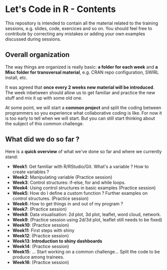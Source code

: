 # Let's Code in R - Contents
This repository is intended to contain all the material related to the training sessions, e.g. slides, code, exercices and so on. You should feel free to contribute by correcting any mistakes or adding your own examples discussed during sessions.

## Overall organization

The way things are organized is really basic: **a folder for each week** and **a Misc folder for transversal material**, e.g. CRAN repo configuration, SWIRL install, etc.

It was agreed that **once every 2 weeks new material will be introduced**. The week inbetween should allow us to get familiar and practice the new stuff and mix it up with some old one.

At some point, we will start a **common project** and split the coding between programmers so you experience what collaborative coding is like. For now it is too early to tell when we will start. But you can still start thinking about the subject of this common challenge.

## What did we do so far ?

Here is a **quick overview** of what we've done so far and where we currently stand:

* **Week1**: Get familiar with R/RStudio/Git. What's a variable ? How to create variables ?
* **Week2**: Manipulating variable (Practice session)
* **Week3**: Control structures: if-else, for and while loops.
* **Week4**: Using control structures in basic examples (Practice session)
* **Week5**: How do I define a custom function ? Further examples on control structures. (Practice session)
* **Week6**: How to get things in and out of my program ?
* **Week7**: (Practice session)
* **Week8**: Data visualisation: 2d plot, 3d plot, leaflet, word cloud, network.
* **Week9**: (Practice session using 2d/3d plot, leaflet still needs to be fixed)
* **Week10**: (Practice session)
* **Week11**: First steps with shiny
* **Week12**: (Practice session)
* **Week13**: **Introduction to shiny dashboards**
* **Week14**: (Practice session)
* **Week15**: ... Start working on a common challenge... Split the code to be produce among trainees.
* **Week16**: (Practice session)

